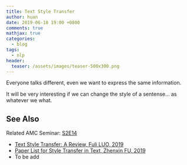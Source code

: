 ```yaml
---
title: Text Style Transfer
author: huan
date: 2019-06-18 19:00 +0800
comments: true
mathjax: true
categories: 
  - blog
tags:
  - nlp
header:
  teaser: /assets/images/teaser-500x300.png
---
```


Everyone talks different, even we want to express the same information.

It will be very interesting if we can change the style of a sentense... as whatever we what.

## See Also

Related AMC Seminar: [S2E14](https://ai-ml.club/events/seminar-meeting-minutes-2-14/)

- [Text Style Transfer: A Review, Fuli LUO, 2019](https://github.com/luofuli/A-Review-of-Text-Style-Transfer)
- [Paper List for Style Transfer in Text, Zhenxin FU, 2019](https://github.com/fuzhenxin/Style-Transfer-in-Text)
- To be add
